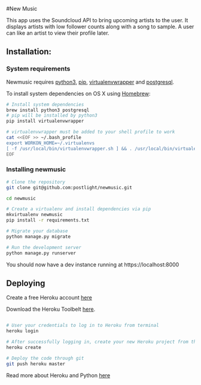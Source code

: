#New Music

This app uses the Soundcloud API to bring upcoming artists to the user. It displays artists with low follower counts along with a song to sample. A user can like an artist to view their profile later.

## Installation:

### System requirements

Newmusic requires [python3](https://www.python.org/download/releases/3.0/), [pip](https://pypi.python.org/pypi/pip), [virtualenvwrapper](https://virtualenvwrapper.readthedocs.org/en/latest/) and [postgresql](http://www.postgresql.org/).


To install system dependencies on OS X using [Homebrew](http://brew.sh/):

```bash
# Install system dependencies
brew install python3 postgresql
# pip will be installed by python3
pip install virtualenvwrapper

# virtualenvwrapper must be added to your shell profile to work
cat <<EOF >> ~/.bash_profile
export WORKON_HOME=~/.virtualenvs
[ -f /usr/local/bin/virtualenvwrapper.sh ] && . /usr/local/bin/virtualenvwrapper.sh
EOF
```

### Installing newmusic

```bash
# Clone the repository
git clone git@github.com:postlight/newmusic.git

cd newmusic

# Create a virtualenv and install dependencies via pip
mkvirtualenv newmusic
pip install -r requirements.txt

# Migrate your database
python manage.py migrate

# Run the development server
python manage.py runserver
```

You should now have a dev instance running at https://localhost:8000


## Deploying

Create a free Heroku account [here](https://signup.heroku.com/dc)

Download the Heroku Toolbelt [here](https://devcenter.heroku.com/articles/getting-started-with-python#set-up).

```bash

# User your credentials to log in to Heroku from terminal
heroku login

# After successfully logging in, create your new Heroku project from the newmusic directory
heroku create

# Deploy the code through git
git push heroku master

```

Read more about Heroku and Python [here](https://devcenter.heroku.com/articles/getting-started-with-python#introduction)
